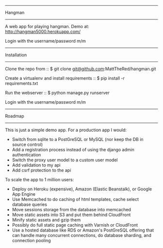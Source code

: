 ***********
Hangman
***********

A web app for playing hangman. Demo at: http://hangman5000.herokuapp.com/

Login with the username/password m/m

************
Installation
************

Clone the repo from
::
    $ git clone git@github.com:MattTheRed/hangman.git

Create a virtualenv and install requirements
::
    $ pip install -r requirements.txt

Run the webserver
::
    $ python manage.py runserver

Login with the username/password m/m

************
Roadmap
************

This is just a simple demo app. For a production app I would:
* Switch from sqlite to a PostGreSQL or MySQL (nor keep the DB in source control)
* Add a registration process instead of using the django admin authentication
* Switch the proxy user model to a custom user model
* Add validation to my api
* Add csrf protection to the api

To scale the app to 1 million users:
* Deploy on Heroku (expensive), Amazon (Elastic Beanstalk), or Google App Engine
* Use Memcached to do caching of html templates, cache select database queries
* Move sessions storage from the database into memcached
* Move static assets into S3 and put them behind CloudFront
* Minify static assets and gzip them
* Possibly do full static page caching with Varnish or CloudFront
* Use a hosted database like RDS or Amazon's PostGreSQL offering that can handle
    many concurrent connections, do database sharding, and connection pooling






